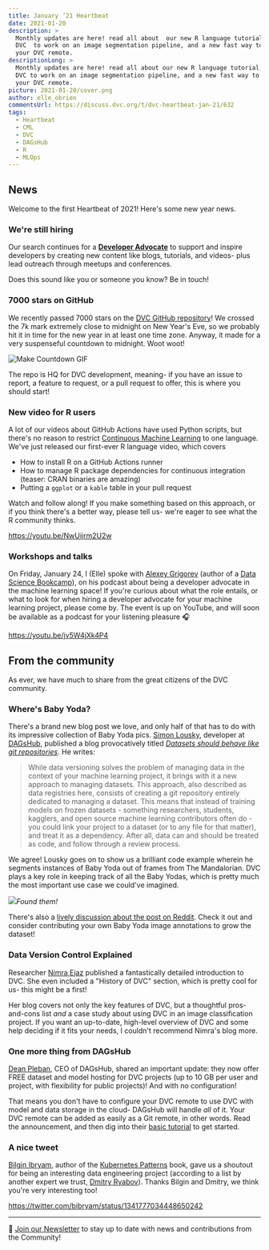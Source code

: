 ```yaml
---
title: January ’21 Heartbeat
date: 2021-01-20
description: >
  Monthly updates are here! read all about  our new R language tutorial, putting
  DVC  to work on an image segmentation pipeline, and a new fast way to setup
  your DVC remote.
descriptionLong: >
  Monthly updates are here! read all about our new R language tutorial, putting
  DVC to work on an image segmentation pipeline, and a new fast way to setup
  your DVC remote.
picture: 2021-01-20/cover.png
author: elle_obrien
commentsUrl: https://discuss.dvc.org/t/dvc-heartbeat-jan-21/632
tags:
  - Heartbeat
  - CML
  - DVC
  - DAGsHub
  - R
  - MLOps
---
```


## News

Welcome to the first Heartbeat of 2021! Here's some new year news.

### We're still hiring

Our search continues for a
[**Developer Advocate**](https://weworkremotely.com/remote-jobs/iterative-developer-advocate)
to support and inspire developers by creating new content like blogs, tutorials,
and videos- plus lead outreach through meetups and conferences.

Does this sound like you or someone you know? Be in touch!

### 7000 stars on GitHub

We recently passed 7000 stars on the
[DVC GitHub repository](https://github.com/iterative/dvc)! We crossed the 7k
mark extremely close to midnight on New Year's Eve, so we probably hit it in
time for the new year in at least one time zone. Anyway, it made for a very
suspenseful countdown to midnight. Woot woot!

![Make Countdown GIF](https://media.giphy.com/media/QAPFLCrpfalPi/giphy.gif)

The repo is HQ for DVC development, meaning- if you have an issue to report, a
feature to request, or a pull request to offer, this is where you should start!

### New video for R users

A lot of our videos about GitHub Actions have used Python scripts, but there's
no reason to restrict [Continuous Machine Learning](https://cml.dev) to one
language. We've just released our first-ever R language video, which covers

- How to install R on a GitHub Actions runner
- How to manage R package dependencies for continuous integration (teaser: CRAN
  binaries are amazing)
- Putting a `ggplot` or a `kable` table in your pull request

Watch and follow along! If you make something based on this approach, or if you
think there's a better way, please tell us- we're eager to see what the R
community thinks.

https://youtu.be/NwUijrm2U2w

### Workshops and talks

On Friday, January 24, I (Elle) spoke with
[Alexey Grigorev](https://twitter.com/Al_Grigor) (author of a
[Data Science Bookcamp](https://mlbookcamp.com/)), on his podcast about being a
developer advocate in the machine learning space! If you're curious about what
the role entails, or what to look for when hiring a developer advocate for your
machine learning project, please come by. The event is up on YouTube, and will
soon be available as a podcast for your listening pleasure 🎧

https://youtu.be/jv5W4jXk4P4

## From the community

As ever, we have much to share from the great citizens of the DVC community.

### Where's Baby Yoda?

There's a brand new blog post we love, and only half of that has to do with its
impressive collection of Baby Yoda pics.
[Simon Lousky](https://dagshub.com/blog/author/simon/), developer at
[DAGsHub](https://dagshub.com), published a blog provocatively titled
[_Datasets should behave like git repositories_](https://dagshub.com/blog/datasets-should-behave-like-git-repositories/).
He writes:

> While data versioning solves the problem of managing data in the context of
> your machine learning project, it brings with it a new approach to managing
> datasets. This approach, also described as data registries here, consists of
> creating a git repository entirely dedicated to managing a dataset. This means
> that instead of training models on frozen datasets - something researchers,
> students, kagglers, and open source machine learning contributors often do -
> you could link your project to a dataset (or to any file for that matter), and
> treat it as a dependency. After all, data can and should be treated as code,
> and follow through a review process.

We agree! Lousky goes on to show us a brilliant code example wherein he segments
instances of Baby Yoda out of frames from The Mandalorian. DVC plays a key role
in keeping track of all the Baby Yodas, which is pretty much the most important
use case we could've imagined.

![](../uploads/images/2021-01-20/bb_yoda.png)_Found them!_

There's also a
[lively discussion about the post on Reddit](https://www.reddit.com/r/MachineLearning/comments/l0l0oc/p_datasets_should_behave_like_git_repositories/).
Check it out and consider contributing your own Baby Yoda image annotations to
grow the dataset!

### Data Version Control Explained

Researcher [Nimra Ejaz](https://blog.crowdbotics.com/author/nimra/) published a
fantastically detailed introduction to DVC. She even included a "History of DVC"
section, which is pretty cool for us- this might be a first!

Her blog covers not only the key features of DVC, but a thoughtful pros-and-cons
list _and_ a case study about using DVC in an image classification project. If
you want an up-to-date, high-level overview of DVC and some help deciding if it
fits your needs, I couldn't recommend Nimra's blog more.

<external-link
href="https://blog.crowdbotics.com/data-version-control-explained/"
title="Data Version Control Explained"
description="Nimra Ejaz"
link="crowdbotics.com"
image="../uploads/images/2021-01-20/crowdbotics.png"/>

### One more thing from DAGsHub

[Dean Pleban](https://twitter.com/DeanPlbn), CEO of DAGsHub, shared an important
update: they now offer FREE dataset and model hosting for DVC projects (up to 10
GB per user and project, with flexibility for public projects)! And with no
configuration!

That means you don't have to configure your DVC remote to use DVC with model and
data storage in the cloud- DAGsHub will handle _all_ of it. Your DVC remote can
be added as easily as a Git remote, in other words. Read the announcement, and
then dig into their
[basic tutorial](https://dagshub.com/docs/experiment-tutorial/overview/) to get
started.

<external-link
href="https://dagshub.com/blog/dagshub-storage-zero-configuration-dataset-model-hosting/"
title="Free Dataset & Model Hosting with Zero Configuration – Launching DAGsHub Storage"
description="Dean Pleban"
link="dagshub.com"
image="../uploads/images/2021-01-20/dagshub.jpg"/>

### A nice tweet

[Bilgin Ibryam](https://twitter.com/bibryam), author of the
[Kubernetes Patterns](https://www.redhat.com/en/engage/kubernetes-containers-architecture-s-201910240918)
book, gave us a shoutout for being an interesting data engineering project
(according to a list by another expert we trust,
[Dmitry Ryabov](https://twitter.com/squarecog)). Thanks Bilgin and Dmitry, we
think you're very interesting too!

https://twitter.com/bibryam/status/1341777034448650242

---

📰 [Join our Newsletter](https://share.hsforms.com/1KRL5_dTbQMKfV7nDD6V-8g4sbyq)
to stay up to date with news and contributions from the Community!
